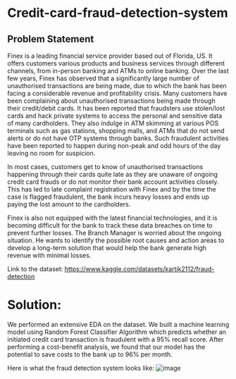 # Credit-card-fraud-detection-system

## Problem Statement
Finex is a leading financial service provider based out of Florida, US. It offers customers various products and business services through different channels, from in-person banking and ATMs to online banking. Over the last few years, Finex has observed that a significantly large number of unauthorised transactions are being made, due to which the bank has been facing a considerable revenue and profitability crisis. Many customers have been complaining about unauthorised transactions being made through their credit/debit cards. It has been reported that fraudsters use stolen/lost cards and hack private systems to access the personal and sensitive data of many cardholders. They also indulge in ATM skimming at various POS terminals such as gas stations, shopping malls, and ATMs that do not send alerts or do not have OTP systems through banks. Such fraudulent activities have been reported to happen during non-peak and odd hours of the day leaving no room for suspicion.

In most cases, customers get to know of unauthorised transactions happening through their cards quite late as they are unaware of ongoing credit card frauds or do not monitor their bank account activities closely. This has led to late complaint registration with Finex and by the time the case is flagged fraudulent, the bank incurs heavy losses and ends up paying the lost amount to the cardholders.

Finex is also not equipped with the latest financial technologies, and it is becoming difficult for the bank to track these data breaches on time to prevent further losses. The Branch Manager is worried about the ongoing situation. He wants to identify the possible root causes and action areas to develop a long-term solution that would help the bank generate high revenue with minimal losses.

Link to the dataset: https://www.kaggle.com/datasets/kartik2112/fraud-detection

# Solution:
We performed an extensive EDA on the dataset. We built a machine learning model using Random Forest Classifier Algorithm which predicts whether an initiated credit card transaction is fraudulent with a 95% recall score. After performing a cost-benefit analysis, we found that our model has the potential to save costs to the bank up to 96% per month.

Here is what the fraud detection system looks like:
![image](https://github.com/esvs2202/Credit-card-fraud-detection-system/assets/22242325/f97db1e1-2145-4033-867f-c2d4860be671)





